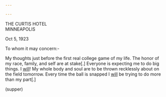 ```yaml
---

---
```


THE CURTIS HOTEL  
MINNEAPOLIS  

<div class="text-end">Oct 5, 1923</div>

To whom it may concern:-

My thoughts just before the first real college game of my life. The honor of my race, family, and self are at stake[.] Everyone is expecting me to do big things. I <u>will</u>! My whole body and soul are to be thrown recklessly about on the field tomorrow. Every time the ball is snapped I <u>will</u> be trying to do more than my part[.]

<div class="text-end" style="margin-right: 4em;">(supper)</div>
